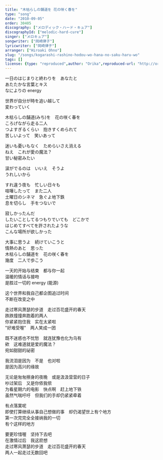 ```yaml
---
title: "木枯らしの舗道を 花の咲く春を"
type: "song"
date: "2010-09-05"
order: 30405
discography: ["メロディック・ハード・キュア"]
discographyId: ["melodic-hard-cure"]
singer: ["メロキュア"]
songwriter: ["岡崎律子"]
lyricwriter: ["岡崎律子"]
arranger: ["Hiroaki Ohno"]
slug: "/songs/kogarashi-rashino-hodou-wo-hana-no-saku-haru-wo"
tags: []
license: {type: "reproduced",author: "Orika",reproduced-url: "http://orikamushi.myweb.hinet.net/",reproduced-website: "織歌蟲網站"}
---
```


一日のはじまりと終わりを　あなたと   
あたたかな言葉とキス   
なによりの energy   
  
世界が自分が時を追い越して   
変わっていく   
  
木枯らしの舗道(みち)を　花の咲く春を   
ころげながら走る二人   
つよすぎるくらい　抱きすくめられて   
苦しいよって　笑いあって   
  
迷いも憂いもなく　ためらいさえ消える   
ねえ　これが愛の魔法？   
甘い秘密みたい   
  
涙がでるのは　いいえ　そうよ   
うれしいから   
  
すれ違う夜も　忙しい日々も   
喧嘩したって　また二人   
土曜日のシネマ　急ぐよ地下鉄   
息を切らし　手をつないで   
  
寂しかったんだ   
したいことしてるつもりでいても　どこかで   
はじめてすべてを許されたような   
こんな場所が欲しかった   
  
大事に思うよ　続けていこうと   
情熱のあと　思った   
木枯らしの舗道を　花の咲く春を   
幾度　二人で歩こう  
  
  <!-- 翻译 -->

一天的开始与结束　都与你一起  
温暖的情话与接吻  
是胜过一切的 energy (能源)  
  
这个世界和我自己都企图追过时间  
不断在改变之中  
  
走过寒风萧瑟的步道　走过百花盛开的春天  
跌跌撞撞奔跑着的两人  
你紧紧抱住我　实在太紧啦  
"好难受喔"　两人笑成一团  
  
既不迷惑也不忧愁　就连犹豫也化为乌有  
欸　这难道就是爱的魔法？   
宛如甜甜的祕密  
  
我流泪是因为　不是　也对啦  
是因为高兴的缘故  
  
无论是匆匆擦身的夜晚　或是汲汲营营的日子  
吵过架后　又是你侬我侬  
为看星期六的电影　快点啊　赶上地下铁  
虽然气喘吁吁　但我们的手却仍紧紧牵着  
  
有点落寞呢  
即使打算继续从事自己想做的事　却仍渴望世上有个地方  
第一次完完全全接纳我的一切  
有个这样的地方  
  
要更珍惜喔　坚持下去吧  
在激情过后　我这麽想  
走过寒风萧瑟的步道　走过百花盛开的春天  
两人一起走过无数回吧
